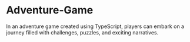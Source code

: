 # Adventure-Game
In an adventure game created using TypeScript, players can embark on a journey filled with challenges, puzzles, and exciting narratives. 
